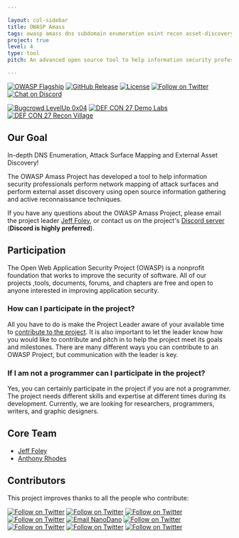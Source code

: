 ```yaml
---

layout: col-sidebar
title: OWASP Amass
tags: owasp amass dns subdomain enumeration osint recon asset-discovery network-security builders
project: true
level: 4
type: tool
pitch: An advanced open source tool to help information security professionals perform network mapping of attack surfaces and external asset discovery using open source information gathering and active reconnaissance techniques!

---
```


[![OWASP Flagship](https://img.shields.io/badge/OWASP-Flagship%20Project-48A646.svg)](https://owasp.org/projects/#div-flagships)
[![GitHub Release](https://img.shields.io/github/release/OWASP/Amass)](https://github.com/OWASP/Amass/releases)
[![License](https://img.shields.io/badge/license-Apache%202.0-blue.svg)](https://www.apache.org/licenses/LICENSE-2.0)
[![Follow on Twitter](https://img.shields.io/twitter/follow/owaspamass.svg?logo=twitter)](https://twitter.com/owaspamass)
[![Chat on Discord](https://img.shields.io/discord/433729817918308352.svg?logo=discord)](https://discord.gg/rtN8GMd)

[![Bugcrowd LevelUp 0x04](https://img.shields.io/badge/Bugcrowd-LevelUp%200x04-orange.svg)](https://www.youtube.com/watch?v=C-GabM2db9A)
[![DEF CON 27 Demo Labs](https://img.shields.io/badge/DEF%20CON%2027-Demo%20Labs-purple.svg)](https://www.defcon.org/html/defcon-27/dc-27-demolabs.html)
[![DEF CON 27 Recon Village](https://img.shields.io/badge/DEF%20CON%2027-Recon%20Village-red.svg)](https://reconvillage.org/)

## Our Goal

In-depth DNS Enumeration, Attack Surface Mapping and External Asset Discovery!

The OWASP Amass Project has developed a tool to help information security professionals perform network mapping of attack surfaces and perform external asset discovery using open source information gathering and active reconnaissance techniques.

If you have any questions about the OWASP Amass Project, please email the project leader [Jeff Foley](mailto://jeff.foley@owasp.org), or contact us on the project's [Discord server](https://discord.com/invite/rtN8GMd) (**Discord is highly preferred**).

## Participation

The Open Web Application Security Project (OWASP) is a nonprofit foundation that works to improve the security of software. All of our projects ,tools, documents, forums, and chapters are free and open to anyone interested in improving application security.

### How can I participate in the project?

All you have to do is make the Project Leader aware of your available time to [contribute to the project](https://github.com/OWASP/Amass/blob/master/CONTRIBUTING.md). It is also important to let the leader know how you would like to contribute and pitch in to help the project meet its goals and milestones. There are many different ways you can contribute to an OWASP Project, but communication with the leader is key.

### If I am not a programmer can I participate in the project?

Yes, you can certainly participate in the project if you are not a programmer. The project needs different skills and expertise at different times during its development. Currently, we are looking for researchers, programmers, writers, and graphic designers.

## Core Team

- [Jeff Foley](https://github.com/caffix)
- [Anthony Rhodes](https://github.com/fork-while-fork)

## Contributors

This project improves thanks to all the people who contribute:

[![Follow on Twitter](https://img.shields.io/twitter/follow/emtunc.svg?logo=twitter)](https://twitter.com/emtunc)
[![Follow on Twitter](https://img.shields.io/twitter/follow/rbadguy1.svg?logo=twitter)](https://twitter.com/rbadguy1)
[![Follow on Twitter](https://img.shields.io/twitter/follow/danjomart.svg?logo=twitter)](https://twitter.com/danjomart)
[![Follow on Twitter](https://img.shields.io/twitter/follow/THB_STX.svg?logo=twitter)](https://twitter.com/THB_STX)
[![Email NanoDano](https://img.shields.io/badge/NanoDano-nanodano%40devdungeon.com-blue.svg)](mailto:nanodano@devdungeon.com)
[![Follow on Twitter](https://img.shields.io/twitter/follow/DanielMiessler.svg?logo=twitter)](https://twitter.com/DanielMiessler)
[![Follow on Twitter](https://img.shields.io/twitter/follow/ngkogkos.svg?logo=twitter)](https://github.com/ngkogkos)
[![Follow on Twitter](https://img.shields.io/twitter/follow/Jhaddix.svg?logo=twitter)](https://twitter.com/Jhaddix)
[![Follow on Twitter](https://img.shields.io/twitter/follow/Vltraheaven.svg?logo=twitter)](https://twitter.com/Vltraheaven)
